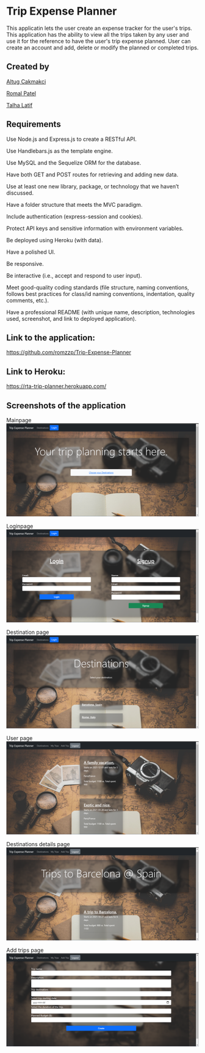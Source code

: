 # Trip Expense Planner

This applicatin lets the user create an expense tracker for the user's trips. This application has the ability to view all the trips taken by any user and use it for the reference to have the user's trip expense planned. User can create an account and add, delete or modify the planned or completed trips.

## Created by

[Altug Cakmakci](https://github.com/altugcakmakci)

[Romal Patel](https://github.com/romzzp)

[Talha Latif](https://github.com/Talha636)

## Requirements
Use Node.js and Express.js to create a RESTful API.

Use Handlebars.js as the template engine.

Use MySQL and the Sequelize ORM for the database.

Have both GET and POST routes for retrieving and adding new data.

Use at least one new library, package, or technology that we haven’t discussed.

Have a folder structure that meets the MVC paradigm.

Include authentication (express-session and cookies).

Protect API keys and sensitive information with environment variables.

Be deployed using Heroku (with data).

Have a polished UI.

Be responsive.

Be interactive (i.e., accept and respond to user input).

Meet good-quality coding standards (file structure, naming conventions, follows best practices for class/id naming conventions, indentation, quality comments, etc.).

Have a professional README (with unique name, description, technologies used, screenshot, and link to deployed application).
## Link to the application:

https://github.com/romzzp/Trip-Expense-Planner

## Link to Heroku:

https://rta-trip-planner.herokuapp.com/

## Screenshots of the application

Mainpage
<img src=./public/images/mainpage.png>

Loginpage
<img src=./public/images/loginpage.png>

Destination page
<img src=./public/images/destinationspage.png>

User page
<img src=./public/images/userpage.png>

Destinations details page
<img src=./public/images/destinationdetailspage.png>

Add trips page
<img src=./public/images/addtripspage.png>
